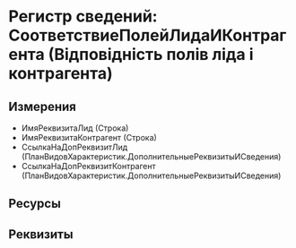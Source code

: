 ﻿# Регистр сведений: СоответствиеПолейЛидаИКонтрагента (Відповідність полів ліда і контрагента)

## Измерения

- ИмяРеквизитаЛид (Строка)
- ИмяРеквизитаКонтрагент (Строка)
- СсылкаНаДопРеквизитЛид (ПланВидовХарактеристик.ДополнительныеРеквизитыИСведения)
- СсылкаНаДопРеквизитКонтрагент (ПланВидовХарактеристик.ДополнительныеРеквизитыИСведения)

## Ресурсы


## Реквизиты


